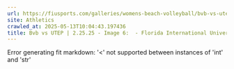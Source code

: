 ```yaml
---
url: https://fiusports.com/galleries/womens-beach-volleyball/bvb-vs-utep-2-25-25/image-6/356/62686
site: Athletics
crawled_at: 2025-05-13T10:04:43.197436
title: Bvb vs UTEP | 2.25.25 - Image 6:  - Florida International University
---
```


Error generating fit markdown: '<' not supported between instances of 'int' and 'str'